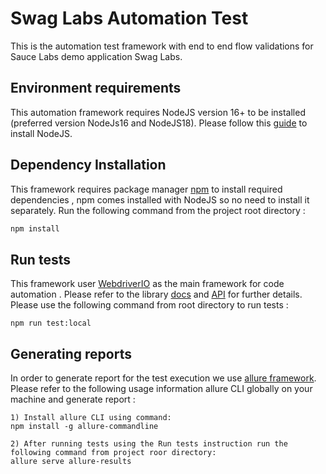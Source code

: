 # Swag Labs Automation Test

This is the automation test framework with end to end flow validations for Sauce Labs demo application Swag Labs.

## Environment requirements 
This automation framework requires NodeJS version 16+ to be installed (preferred version NodeJs16 and NodeJS18). Please follow this [guide](https://nodejs.org/en/learn/getting-started/how-to-install-nodejs) to install NodeJS.

## Dependency Installation

This framework requires package manager [npm](https://www.npmjs.com/) to install required dependencies , 
npm comes installed with NodeJS so no need to install it separately. Run the following command from the project root directory : 

```bash
npm install
```

## Run tests

This framework user [WebdriverIO](https://webdriver.io/) as the main framework for code automation . Please refer to the library [docs](https://webdriver.io/docs/gettingstarted) and [API](https://webdriver.io/docs/api) for further details.
Please use the following command from root directory to run tests :
```
npm run test:local
```

## Generating reports 
In order to generate report for the test execution we use [allure framework](https://allurereport.org/docs/). 
Please refer to the following usage information allure CLI globally on your machine and generate report  : 
```
1) Install allure CLI using command: 
npm install -g allure-commandline

2) After running tests using the Run tests instruction run the following command from project roor directory:
allure serve allure-results
```

##
